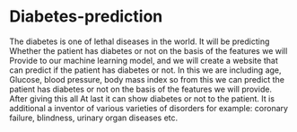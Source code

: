 # Diabetes-prediction

The diabetes is one of lethal diseases in the world. It will be predicting Whether the patient has diabetes or not on the basis of the features we will Provide to our machine learning model, and we will create a website that can predict if   the patient has diabetes or not. In this we are including age,  Glucose, blood pressure, body mass index so from this we can predict the patient has  diabetes or not on the basis of the features we will provide. After giving this all  At last it can show diabetes or not to the patient. It is additional a inventor of  various varieties of disorders for example: coronary failure, blindness, urinary organ diseases etc.
